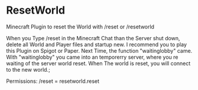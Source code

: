 # ResetWorld
Minecraft Plugin to reset the World with /reset or /resetworld

  When you Type /reset in the Minecraft Chat than the Server shut down, delete all World and Player files and startup new.
  I recommend you to play this Plugin on Spigot or Paper.
  Next Time, the function "waitinglobby" came.
  With "waitinglobby" you came into an temporerry server, where you re waiting of the server world reset. When The world is reset, you will connect to the new world.;

Permissions:
/reset = resetworld.reset
